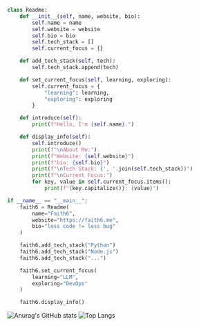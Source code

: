 
```python
class Readme:
    def __init__(self, name, website, bio):
        self.name = name
        self.website = website
        self.bio = bio
        self.tech_stack = []
        self.current_focus = {}

    def add_tech_stack(self, tech):
        self.tech_stack.append(tech)

    def set_current_focus(self, learning, exploring):
        self.current_focus = {
            "learning": learning,
            "exploring": exploring
        }

    def introduce(self):
        print(f"Hello, I'm {self.name}.")

    def display_info(self):
        self.introduce()
        print(f"\nAbout Me:")
        print(f"Website: {self.website}")
        print(f"bio: {self.bio}")
        print(f"\nTech Stack: {', '.join(self.tech_stack)}")
        print(f"\nCurrent Focus:")
        for key, value in self.current_focus.items():
            print(f"{key.capitalize()}: {value}")

if __name__ == "__main__":
    faith6 = Readme(
        name="Faith6",
        website="https://faith6.me",
        bio="less code != less bug"
    )

    faith6.add_tech_stack("Python")
    faith6.add_tech_stack("Node.js")
    faith6.add_tech_stack("...")

    faith6.set_current_focus(
        learning="LLM",
        exploring="DevOps"
    )

    faith6.display_info()
```


![Anurag's GitHub stats](https://github-readme-stats.vercel.app/api?username=root39293&show_icons=true&hide_rank=true&include_all_commits=true)
![Top Langs](https://github-readme-stats.vercel.app/api/top-langs/?username=root39293&hide=jupyter%20notebook)


